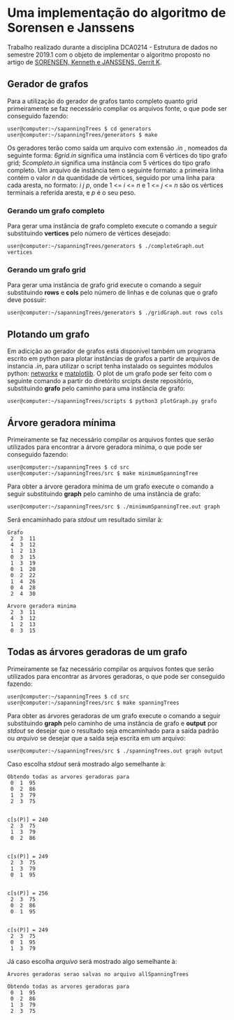 # Uma implementação do algoritmo de Sorensen e Janssens

Trabalho realizado durante a disciplina DCA0214 - Estrutura de dados no semestre 2019.1 com o objeto de implementar o algoritmo proposto no artigo de [SORENSEN, Kenneth  e  JANSSENS, Gerrit K](http://www.scielo.br/scielo.php?pid=S0101-74382005000200004&script=sci_abstract).

## Gerador de grafos

Para a utilização do gerador de grafos tanto completo quanto grid primeiramente se faz necessário compliar os arquivos fonte, o que pode ser conseguido fazendo:

```console
user@computer:~/sapanningTrees $ cd generators
user@computer:~/sapanningTrees/generators $ make
```

Os geradores terão como saída um arquivo com extensão *.in* , nomeados da seguinte forma: *6grid.in* significa uma instância com 6 vértices do tipo grafo grid; *5completo.in* significa uma instância com 5 vértices do tipo grafo completo. Um arquivo de instância tem o seguinte formato: a primeira linha contém o valor *n* da quantidade de vértices, seguido por uma linha para cada aresta, no formato: *i j p*, onde 1 <= *i* <= *n*  e 1 <= *j* <= *n* são os vértices terminais a referida aresta, e *p* é o seu peso.

### Gerando um grafo completo

Para gerar uma instância de grafo completo execute o comando a seguir substituindo **vertices** pelo número de vértices desejado:

```console
user@computer:~/sapanningTrees/generators $ ./completeGraph.out vertices
```

### Gerando um grafo grid

Para gerar uma instância de grafo grid execute o comando a seguir substituindo **rows** e **cols** pelo número de linhas e de colunas que o grafo deve possuir:

```console
user@computer:~/sapanningTrees/generators $ ./gridGraph.out rows cols
```

## Plotando um grafo

Em adicição ao gerador de grafos está disponivel também um programa escrito em python para plotar instâncias de grafos a partir de arquivos de instancia *.in*, para utilizar o script tenha instalado os seguintes módulos python: [networkx](https://networkx.github.io/documentation/stable/install.html) e [matplotlib](https://matplotlib.org/users/installing.html). O plot de um grafo pode ser feito com o seguinte comando a partir do diretórito srcipts deste repositório, substituindo **grafo** pelo caminho para uma instância de grafo:

```console
user@computer:~/sapanningTrees/scripts $ python3 plotGraph.py grafo
```

## Árvore geradora mínima

Primeiramente se faz necessário compilar os arquivos fontes que serão utilizados para encontrar a árvore geradora mínima, o que pode ser conseguido fazendo:

```console
user@computer:~/sapanningTrees $ cd src
user@computer:~/sapanningTrees/src $ make minimumSpanningTree
```

Para obter a árvore geradora mínima de um grafo execute o comando a seguir substituindo **graph** pelo caminho de uma instância de grafo:

```console
user@computer:~/sapanningTrees/src $ ./minimumSpanningTree.out graph
```

Será encaminhado para *stdout* um resultado similar à:

```text
Grafo
 2  3  11
 4  3  12
 1  2  13
 0  3  15
 1  3  19
 0  1  20
 0  2  22
 1  4  26
 0  4  28
 2  4  30

Arvore geradora minima
 2  3  11
 4  3  12
 1  2  13
 0  3  15

```

## Todas as árvores geradoras de um grafo

Primeiramente se faz necessário compilar os arquivos fontes que serão utilizados para encontrar as árvores geradoras, o que pode ser conseguido fazendo:

```console
user@computer:~/sapanningTrees $ cd src
user@computer:~/sapanningTrees/src $ make spanningTrees
```

Para obter as árvores geradoras de um grafo execute o comando a seguir substituindo **graph** pelo caminho de uma instância de grafo e **output** por *stdout* se desejar que o resultado seja emcaminhado para a saída padrão ou *arquivo* se desejar que a saída seja escrita em um arquivo:

```console
user@computer:~/sapanningTrees/src $ ./spanningTrees.out graph output
```

Caso escolha *stdout* será mostrado algo semelhante à:

```text
Obtendo todas as arvores geradoras para
 0  1  95
 0  2  86
 1  3  79
 2  3  75


c[s(P)] = 240
 2  3  75
 1  3  79
 0  2  86


c[s(P)] = 249
 2  3  75
 1  3  79
 0  1  95


c[s(P)] = 256
 2  3  75
 0  2  86
 0  1  95


c[s(P)] = 249
 2  3  75
 0  1  95
 1  3  79
```

Já caso escolha *arquivo* será mostrado algo semelhante à:

```text
Arvores geradoras serao salvas no arquivo allSpanningTrees

Obtendo todas as arvores geradoras para
 0  1  95
 0  2  86
 1  3  79
 2  3  75
```
